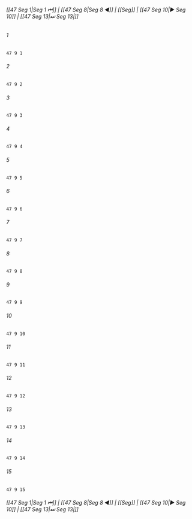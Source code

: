 
###### [[47 Seg 1|Seg 1 ⏮]] | [[47 Seg 8|Seg 8 ◀]] | [[Seg]] | [[47 Seg 10|▶ Seg 10]] | [[47 Seg 13|⏭ Seg 13|]]

###### 1
``` verse
47 9 1 
```
###### 2
``` verse
47 9 2 
```
###### 3
``` verse
47 9 3 
```
###### 4
``` verse
47 9 4 
```
###### 5
``` verse
47 9 5 
```
###### 6
``` verse
47 9 6 
```
###### 7
``` verse
47 9 7 
```
###### 8
``` verse
47 9 8 
```
###### 9
``` verse
47 9 9 
```
###### 10
``` verse
47 9 10 
```
###### 11
``` verse
47 9 11 
```
###### 12
``` verse
47 9 12 
```
###### 13
``` verse
47 9 13 
```
###### 14
``` verse
47 9 14 
```
###### 15
``` verse
47 9 15 
```

###### [[47 Seg 1|Seg 1 ⏮]] | [[47 Seg 8|Seg 8 ◀]] | [[Seg]] | [[47 Seg 10|▶ Seg 10]] | [[47 Seg 13|⏭ Seg 13|]]

